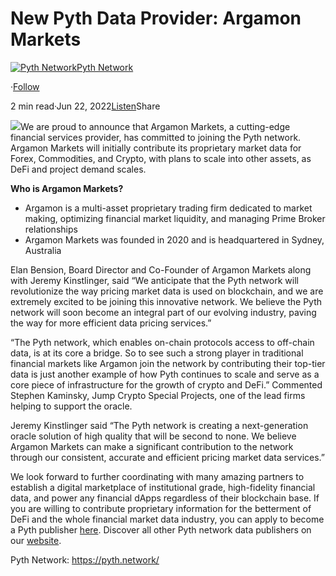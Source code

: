 New Pyth Data Provider: Argamon Markets
=======================================

[![Pyth Network](https://miro.medium.com/v2/resize:fill:88:88/1*rdK3rHcWpkge6BRQRIwBjA.jpeg)](/?source=post_page-----c5f6ad2b53aa--------------------------------)[Pyth Network](/?source=post_page-----c5f6ad2b53aa--------------------------------)

·[Follow](https://medium.com/m/signin?actionUrl=https%3A%2F%2Fmedium.com%2F_%2Fsubscribe%2Fuser%2Ff55fccc0ad62&operation=register&redirect=https%3A%2F%2Fpythnetwork.medium.com%2Fnew-pyth-data-provider-argamon-markets-c5f6ad2b53aa&user=Pyth+Network&userId=f55fccc0ad62&source=post_page-f55fccc0ad62----c5f6ad2b53aa---------------------post_header-----------)

2 min read·Jun 22, 2022[Listen](https://medium.com/m/signin?actionUrl=https%3A%2F%2Fmedium.com%2Fplans%3Fdimension%3Dpost_audio_button%26postId%3Dc5f6ad2b53aa&operation=register&redirect=https%3A%2F%2Fpythnetwork.medium.com%2Fnew-pyth-data-provider-argamon-markets-c5f6ad2b53aa&source=-----c5f6ad2b53aa---------------------post_audio_button-----------)Share

![](https://miro.medium.com/v2/resize:fit:1400/1*lHDwFH8flcAZp2G418PAvw.jpeg)We are proud to announce that Argamon Markets, a cutting-edge financial services provider, has committed to joining the Pyth network. Argamon Markets will initially contribute its proprietary market data for Forex, Commodities, and Crypto, with plans to scale into other assets, as DeFi and project demand scales.

**Who is Argamon Markets?**

* Argamon is a multi-asset proprietary trading firm dedicated to market making, optimizing financial market liquidity, and managing Prime Broker relationships
* Argamon Markets was founded in 2020 and is headquartered in Sydney, Australia

Elan Bension, Board Director and Co-Founder of Argamon Markets along with Jeremy Kinstlinger, said “We anticipate that the Pyth network will revolutionize the way pricing market data is used on blockchain, and we are extremely excited to be joining this innovative network. We believe the Pyth network will soon become an integral part of our evolving industry, paving the way for more efficient data pricing services.”

“The Pyth network, which enables on-chain protocols access to off-chain data, is at its core a bridge. So to see such a strong player in traditional financial markets like Argamon join the network by contributing their top-tier data is just another example of how Pyth continues to scale and serve as a core piece of infrastructure for the growth of crypto and DeFi.” Commented Stephen Kaminsky, Jump Crypto Special Projects, one of the lead firms helping to support the oracle.

Jeremy Kinstlinger said “The Pyth network is creating a next-generation oracle solution of high quality that will be second to none. We believe Argamon Markets can make a significant contribution to the network through our consistent, accurate and efficient pricing market data services.”

We look forward to further coordinating with many amazing partners to establish a digital marketplace of institutional grade, high-fidelity financial data, and power any financial dApps regardless of their blockchain base. If you are willing to contribute proprietary information for the betterment of DeFi and the whole financial market data industry, you can apply to become a Pyth publisher [here](https://yyyf63zqhtu.typeform.com/PythDPA). Discover all other Pyth network data publishers on our [website](https://pyth.network/publishers/).

Pyth Network: <https://pyth.network/>

